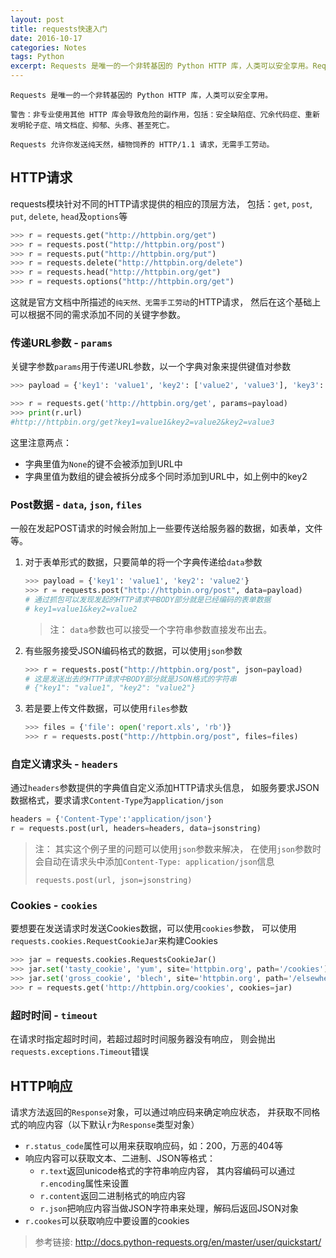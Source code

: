 ```yaml
---
layout: post
title: requests快速入门
date: 2016-10-17
categories: Notes
tags: Python
excerpt: Requests 是唯一的一个非转基因的 Python HTTP 库，人类可以安全享用。Requests 允许你发送纯天然，植物饲养的 HTTP/1.1 请求，无需手工劳动。
---
```


```
Requests 是唯一的一个非转基因的 Python HTTP 库，人类可以安全享用。

警告：非专业使用其他 HTTP 库会导致危险的副作用，包括：安全缺陷症、冗余代码症、重新发明轮子症、啃文档症、抑郁、头疼、甚至死亡。

Requests 允许你发送纯天然，植物饲养的 HTTP/1.1 请求，无需手工劳动。
```

## HTTP请求

requests模块针对不同的HTTP请求提供的相应的顶层方法，
包括：`get`, `post`, `put`, `delete`, `head`及`options`等

```python
>>> r = requests.get("http://httpbin.org/get")
>>> r = requests.post("http://httpbin.org/post")
>>> r = requests.put("http://httpbin.org/put")
>>> r = requests.delete("http://httpbin.org/delete")
>>> r = requests.head("http://httpbin.org/get")
>>> r = requests.options("http://httpbin.org/get")
```

这就是官方文档中所描述的`纯天然、无需手工劳动`的HTTP请求，
然后在这个基础上可以根据不同的需求添加不同的关键字参数。

### 传递URL参数 - `params`

关键字参数`params`用于传递URL参数，以一个字典对象来提供键值对参数

```python
>>> payload = {'key1': 'value1', 'key2': ['value2', 'value3'], 'key3': None}

>>> r = requests.get('http://httpbin.org/get', params=payload)
>>> print(r.url)
#http://httpbin.org/get?key1=value1&key2=value2&key2=value3
```

这里注意两点：

 - 字典里值为`None`的键不会被添加到URL中
 - 字典里值为数组的键会被拆分成多个同时添加到URL中，如上例中的key2

### Post数据 - `data`, `json`, `files`

一般在发起POST请求的时候会附加上一些要传送给服务器的数据，如表单，文件等。

 1. 对于表单形式的数据，只要简单的将一个字典传递给`data`参数

     ```python
     >>> payload = {'key1': 'value1', 'key2': 'value2'}
     >>> r = requests.post("http://httpbin.org/post", data=payload)
     # 通过抓包可以发现发起的HTTP请求中BODY部分就是已经编码的表单数据
     # key1=value1&key2=value2
     ```

    > 注： `data`参数也可以接受一个字符串参数直接发布出去。

 2. 有些服务接受JSON编码格式的数据，可以使用`json`参数

    ```python
    >>> r = requests.post("http://httpbin.org/post", json=payload)
    # 这是发送出去的HTTP请求中BODY部分就是JSON格式的字符串
    # {"key1": "value1", "key2": "value2"}
    ```

 3. 若是要上传文件数据，可以使用`files`参数

    ```python
    >>> files = {'file': open('report.xls', 'rb')}
    >>> r = requests.post("http://httpbin.org/post", files=files)
    ```
    
### 自定义请求头 - `headers`

通过`headers`参数提供的字典值自定义添加HTTP请求头信息，
如服务要求JSON数据格式，要求请求`Content-Type`为`application/json`

```python
headers = {'Content-Type':'application/json'}
r = requests.post(url, headers=headers, data=jsonstring)
```

> 注： 其实这个例子里的问题可以使用`json`参数来解决，
>     在使用`json`参数时会自动在请求头中添加`Content-Type: application/json`信息
>
>     requests.post(url, json=jsonstring)

### Cookies - `cookies`

要想要在发送请求时发送Cookies数据，可以使用`cookies`参数，
可以使用`requests.cookies.RequestCookieJar`来构建Cookies

```python
>>> jar = requests.cookies.RequestsCookieJar()
>>> jar.set('tasty_cookie', 'yum', site='httpbin.org', path='/cookies')
>>> jar.set('gross_cookie', 'blech', site='httpbin.org', path='/elsewhere')
>>> r = requests.get('http://httpbin.org/cookies', cookies=jar)
```

### 超时时间 - `timeout`

在请求时指定超时时间，若超过超时时间服务器没有响应，
则会抛出`requests.exceptions.Timeout`错误

## HTTP响应

请求方法返回的`Response`对象，可以通过响应码来确定响应状态，
并获取不同格式的响应内容（以下默认`r`为`Response`类型对象）

 - `r.status_code`属性可以用来获取响应码，如：200，万恶的404等
 - 响应内容可以获取文本、二进制、JSON等格式：
     + `r.text`返回unicode格式的字符串响应内容，
       其内容编码可以通过`r.encoding`属性来设置
     + `r.content`返回二进制格式的响应内容
     + `r.json`把响应内容当做JSON字符串来处理，解码后返回JSON对象
 - `r.cookes`可以获取响应中要设置的cookies 

> 参考链接: <http://docs.python-requests.org/en/master/user/quickstart/>
